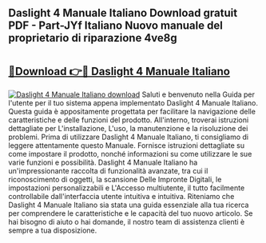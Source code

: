 ## Daslight 4 Manuale Italiano Download gratuit PDF - Part-JYf Italiano Nuovo manuale del proprietario di riparazione 4ve8g

# <h2><a href="http://dfg4k22.blite.top/?on=Daslight+4+Manuale+Italiano">🔗Download 👉🔴 Daslight 4 Manuale Italiano</a></h2>

[![Daslight 4 Manuale Italiano download](https://i.imgur.com/lujVjoI.png)](http://dfg4k22.blite.top/?on=Daslight+4+Manuale+Italiano)
Saluti e benvenuto nella Guida per l'utente per il tuo sistema appena implementato Daslight 4 Manuale Italiano. Questa guida è appositamente progettata per facilitare la navigazione delle caratteristiche e delle funzioni del prodotto. All'interno, troverai istruzioni dettagliate per L'installazione, L'uso, la manutenzione e la risoluzione dei problemi. Prima di utilizzare Daslight 4 Manuale Italiano, ti consigliamo di leggere attentamente questo Manuale. Fornisce istruzioni dettagliate su come impostare il prodotto, nonché informazioni su come utilizzare le sue varie funzioni e possibilità. Daslight 4 Manuale Italiano ha un'impressionante raccolta di funzionalità avanzate, tra cui il riconoscimento di oggetti, la scansione Delle Impronte Digitali, le impostazioni personalizzabili e L'Accesso multiutente, il tutto facilmente controllabile dall'interfaccia utente intuitiva e intuitiva. Riteniamo che Daslight 4 Manuale Italiano sia stata una guida essenziale alla tua ricerca per comprendere le caratteristiche e le capacità del tuo nuovo articolo. Se hai bisogno di aiuto o hai domande, il nostro team di assistenza clienti è sempre a tua disposizione.

